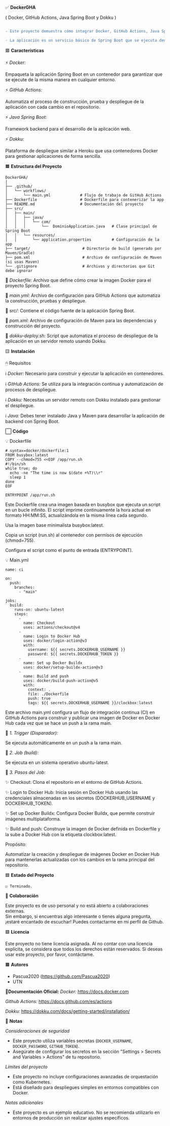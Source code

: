 ✅️ **DockerGHA** 

( Docker, GitHub Actions, Java Spring Boot y Dokku )

```diff 

- Este proyecto demuestra cómo integrar Docker, GitHub Actions, Java Spring Boot y Dokku para crear un flujo de trabajo de desarrollo y despliegue automatizado. 

- La aplicación es un servicio básico de Spring Boot que se ejecuta dentro de un contenedor Docker, se automatiza con GitHub Actions y se despliega usando Dokku.

```

🟥 **Características**

⚡️ *Docker:* 

Empaqueta la aplicación Spring Boot en un contenedor para garantizar que se ejecute de la misma manera en cualquier entorno.

⚡️ *GitHub Actions:* 

Automatiza el proceso de construcción, prueba y despliegue de la aplicación con cada cambio en el repositorio.

⚡️ *Java Spring Boot:* 

Framework backend para el desarrollo de la aplicación web.

⚡️ *Dokku:* 

Plataforma de despliegue similar a Heroku que usa contenedores Docker para gestionar aplicaciones de forma sencilla.


🟧 **Estructura del Proyecto**

```
DockerGHA/
│
├── .github/
│   └── workflows/
│       └── main.yml             # Flujo de trabajo de GitHub Actions
├── Dockerfile                   # Dockerfile para contenerizar la app
├── README.md                    # Documentación del proyecto
├── src/
│   ├── main/
│   │   ├── java/
│   │   │   └── com/
│   │   │       └──  DominioApplication.java   # Clase principal de Spring Boot
│   │   └── resources/
│   │       └── application.properties         # Configuración de la app
├── target/                       # Directorio de build (generado por Maven/Gradle)
├── pom.xml                       # Archivo de configuración de Maven (si usas Maven)
└── .gitignore                    # Archivos y directorios que Git debe ignorar
```

💾 *Dockerfile:* Archivo que define cómo crear la imagen Docker para el proyecto Spring Boot.

💾 *main.yml:* Archivo de configuración para GitHub Actions que automatiza la construcción, pruebas y despliegue.

💾 *src/:* Contiene el código fuente de la aplicación Spring Boot.

💾 *pom.xml:* Archivo de configuración de Maven para las dependencias y construcción del proyecto.

💾 *dokku-deploy.sh:* Script que automatiza el proceso de despliegue de la aplicación en un servidor remoto usando Dokku.


🟨 **Instalación**

 🖱 Requisitos

ℹ️ *Docker:* Necesario para construir y ejecutar la aplicación en contenedores.

ℹ️ *GitHub Actions:* Se utiliza para la integración continua y automatización de procesos de despliegue.

ℹ️ *Dokku:* Necesitas un servidor remoto con Dokku instalado para gestionar el despliegue.

ℹ️ *Java:* Debes tener instalado Java y Maven para desarrollar la aplicación de backend con Spring Boot.

⬜️ **Código**

💡 Dockerfile
```
# syntax=docker/dockerfile:1
FROM busybox:latest
COPY --chmod=755 <<EOF /app/run.sh
#!/bin/sh
while true; do
  echo -ne "The time is now $(date +%T)\\r"
  sleep 1
done
EOF

ENTRYPOINT /app/run.sh
```

Este Dockerfile crea una imagen basada en busybox que ejecuta un script en un bucle infinito. El script imprime continuamente la hora actual en formato HH:MM:SS, actualizándola en la misma línea cada segundo.

Usa la imagen base minimalista busybox:latest.

Copia un script (run.sh) al contenedor con permisos de ejecución (chmod=755).

Configura el script como el punto de entrada (ENTRYPOINT).


💡 Main.yml
```
name: ci

on:
  push:
    branches:
      - "main"

jobs:
  build:
    runs-on: ubuntu-latest
    steps:
      -
        name: Checkout
        uses: actions/checkout@v4
      -
        name: Login to Docker Hub
        uses: docker/login-action@v3
        with:
          username: ${{ secrets.DOCKERHUB_USERNAME }}
          password: ${{ secrets.DOCKERHUB_TOKEN }}
      -
        name: Set up Docker Buildx
        uses: docker/setup-buildx-action@v3
      -
        name: Build and push
        uses: docker/build-push-action@v5
        with:
          context: .
          file: ./Dockerfile
          push: true
          tags: ${{ secrets.DOCKERHUB_USERNAME }}/clockbox:latest
```
Este archivo main.yml configura un flujo de integración continua (CI) en GitHub Actions para construir y publicar una imagen de Docker en Docker Hub cada vez que se hace un push a la rama main.

📀 *1. Trigger (Disparador):*

Se ejecuta automáticamente en un push a la rama main.

📀 *2. Job (build):*

Se ejecuta en un sistema operativo ubuntu-latest.

📀 *3. Pasos del Job:*

✨️ Checkout: Clona el repositorio en el entorno de GitHub Actions.

✨️ Login to Docker Hub: Inicia sesión en Docker Hub usando las credenciales almacenadas en los secretos (DOCKERHUB_USERNAME y DOCKERHUB_TOKEN).

✨️ Set up Docker Buildx: Configura Docker Buildx, que permite construir imágenes multiplataforma.

✨️ Build and push: Construye la imagen de Docker definida en Dockerfile y la sube a Docker Hub con la etiqueta clockbox:latest.

Propósito:

Automatizar la creación y despliegue de imágenes Docker en Docker Hub para mantenerlas actualizadas con los cambios en la rama principal del repositorio.

🟦 **Estado del Proyecto**

    ☑️ Terminado.

👤 **Colaboración**

Este proyecto es de uso personal y no está abierto a colaboraciones externas.  
Sin embargo, si encuentras algo interesante o tienes alguna pregunta, ¡estaré encantado de escuchar! Puedes contactarme en mi perfil de Github.

🟪 **Licencia**

Este proyecto no tiene licencia asignada. Al no contar con una licencia explícita, se considera que todos los derechos están reservados. Si deseas usar este proyecto, por favor, contáctame.

🟫 **Autores**
- Pascua2020 (https://github.com/Pascua2020)
- UTN

📒**Documentación Oficial:**
*Docker:*
https://docs.docker.com

*Github Actions:*
https://docs.github.com/es/actions

*Dokku:*
https://dokku.com/docs/getting-started/installation/

🔄 **Notas**

*Consideraciones de seguridad*
- Este proyecto utiliza variables secretas (`DOCKER_USERNAME`, `DOCKER_PASSWORD`, `GITHUB_TOKEN`).  
- Asegúrate de configurar los secretos en la sección "Settings > Secrets and Variables > Actions" de tu repositorio.

*Límites del proyecto*
- Este proyecto no incluye configuraciones avanzadas de orquestación como Kubernetes.  
- Está diseñado para despliegues simples en entornos compatibles con Docker.

*Notas adicionales*
- Este proyecto es un ejemplo educativo. No se recomienda utilizarlo en entornos de producción sin realizar ajustes específicos.